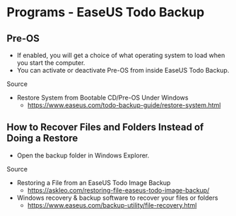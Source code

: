 # Programs - EaseUS Todo Backup

## Pre-OS

* If enabled, you will get a choice of what operating system to load when you start the computer.
* You can activate or deactivate Pre-OS from inside EaseUS Todo Backup.

Source

* Restore System from Bootable CD/Pre-OS Under Windows
  * https://www.easeus.com/todo-backup-guide/restore-system.html

## How to Recover Files and Folders Instead of Doing a Restore

* Open the backup folder in Windows Explorer.

Source

* Restoring a File from an EaseUS Todo Image Backup
  * https://askleo.com/restoring-file-easeus-todo-image-backup/
* Windows recovery & backup software to recover your files or folders
  * https://www.easeus.com/backup-utility/file-recovery.html
